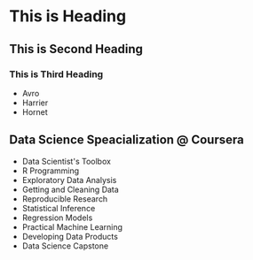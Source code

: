 # This is Heading
## This is Second Heading
### This is Third Heading

* Avro
* Harrier
* Hornet

## Data Science Speacialization @ Coursera

* Data Scientist's Toolbox
* R Programming
* Exploratory Data Analysis
* Getting and Cleaning Data
* Reproducible Research
* Statistical Inference
* Regression Models
* Practical Machine Learning
* Developing Data Products
* Data Science Capstone


